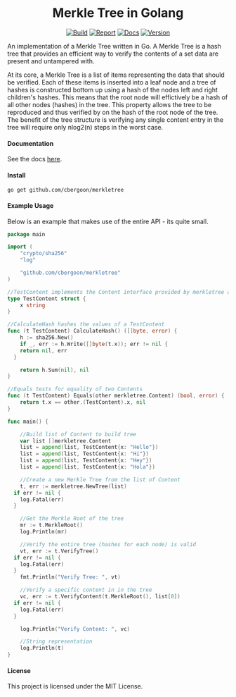 <h1 align="center">Merkle Tree in Golang</h1>
<p align="center">
<a href="https://travis-ci.org/cbergoon/merkletree"><img src="https://travis-ci.org/cbergoon/merkletree.svg?branch=master" alt="Build"></a>
<a href="https://goreportcard.com/report/github.com/cbergoon/merkletree"><img src="https://goreportcard.com/badge/github.com/cbergoon/merkletree?1=1" alt="Report"></a>
<a href="https://godoc.org/github.com/cbergoon/merkletree"><img src="https://img.shields.io/badge/godoc-reference-brightgreen.svg" alt="Docs"></a>
<a href="#"><img src="https://img.shields.io/badge/version-0.1.0-brightgreen.svg" alt="Version"></a>
</p>

An implementation of a Merkle Tree written in Go. A Merkle Tree is a hash tree that provides an efficient way to verify
the contents of a set data are present and untampered with.

At its core, a Merkle Tree is a list of items representing the data that should be verified. Each of these items
is inserted into a leaf node and a tree of hashes is constructed bottom up using a hash of the nodes left and
right children's hashes. This means that the root node will effictively be a hash of all other nodes (hashes) in
the tree. This property allows the tree to be reproduced and thus verified by on the hash of the root node
of the tree. The benefit of the tree structure is verifying any single content entry in the tree will require only
nlog2(n) steps in the worst case.

#### Documentation 

See the docs [here](https://godoc.org/github.com/cbergoon/merkletree).

#### Install
```
go get github.com/cbergoon/merkletree
```

#### Example Usage
Below is an example that makes use of the entire API - its quite small.
```go
package main

import (
	"crypto/sha256"
	"log"

	"github.com/cbergoon/merkletree"
)

//TestContent implements the Content interface provided by merkletree and represents the content stored in the tree.
type TestContent struct {
	x string
}

//CalculateHash hashes the values of a TestContent
func (t TestContent) CalculateHash() ([]byte, error) {
	h := sha256.New()
	if _, err := h.Write([]byte(t.x)); err != nil {
    return nil, err
  }

	return h.Sum(nil), nil
}

//Equals tests for equality of two Contents
func (t TestContent) Equals(other merkletree.Content) (bool, error) {
	return t.x == other.(TestContent).x, nil
}

func main() {

	//Build list of Content to build tree
	var list []merkletree.Content
	list = append(list, TestContent{x: "Hello"})
	list = append(list, TestContent{x: "Hi"})
	list = append(list, TestContent{x: "Hey"})
	list = append(list, TestContent{x: "Hola"})

	//Create a new Merkle Tree from the list of Content
	t, err := merkletree.NewTree(list)
  if err != nil {
    log.Fatal(err)
  }

	//Get the Merkle Root of the tree
	mr := t.MerkleRoot()
	log.Println(mr)

	//Verify the entire tree (hashes for each node) is valid
	vt, err := t.VerifyTree()
  if err != nil {
    log.Fatal(err)
  }
	fmt.Println("Verify Tree: ", vt)

	//Verify a specific content in in the tree
	vc, err := t.VerifyContent(t.MerkleRoot(), list[0])
  if err != nil {
    log.Fatal(err)
  }

	log.Println("Verify Content: ", vc)

	//String representation
	log.Println(t)
}

```

#### License
This project is licensed under the MIT License.
